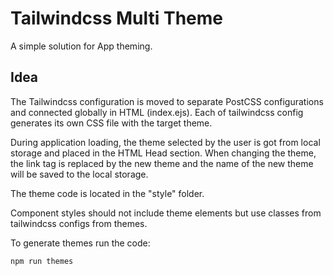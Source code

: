 # Tailwindcss Multi Theme

A simple solution for App theming.

## Idea

The Tailwindcss configuration is moved to separate PostCSS configurations and connected globally in HTML (index.ejs).
Each of tailwindcss config generates its own CSS file with the target theme.

During application loading, the theme selected by the user is got from local storage and placed in the HTML Head
section. When changing the theme, the link tag is replaced by the new theme and the name of the new theme will be saved
to the local storage.

The theme code is located in the "style" folder.

Component styles should not include theme elements but use classes from tailwindcss configs from themes.

To generate themes run the code:

```shell
npm run themes
```
